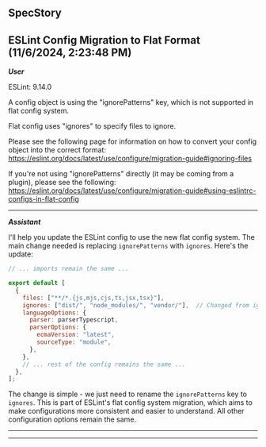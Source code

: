 ## SpecStory

## ESLint Config Migration to Flat Format (11/6/2024, 2:23:48 PM)

_**User**_


ESLint: 9.14.0

A config object is using the "ignorePatterns" key, which is not supported in flat config system.

Flat config uses "ignores" to specify files to ignore.

Please see the following page for information on how to convert your config object into the correct format:
https://eslint.org/docs/latest/use/configure/migration-guide#ignoring-files

If you're not using "ignorePatterns" directly (it may be coming from a plugin), please see the following:
https://eslint.org/docs/latest/use/configure/migration-guide#using-eslintrc-configs-in-flat-config

---

_**Assistant**_

I'll help you update the ESLint config to use the new flat config system. The main change needed is replacing `ignorePatterns` with `ignores`. Here's the update:

```javascript:eslint.config.mjs
// ... imports remain the same ...

export default [
  {
    files: ["**/*.{js,mjs,cjs,ts,jsx,tsx}"],
    ignores: ["dist/", "node_modules/", "vendor/"],  // Changed from ignorePatterns to ignores
    languageOptions: {
      parser: parserTypescript,
      parserOptions: {
        ecmaVersion: "latest",
        sourceType: "module",
      },
    },
    // ... rest of the config remains the same ...
  },
];
```

The change is simple - we just need to rename the `ignorePatterns` key to `ignores`. This is part of ESLint's flat config system migration, which aims to make configurations more consistent and easier to understand. All other configuration options remain the same.

---



---

